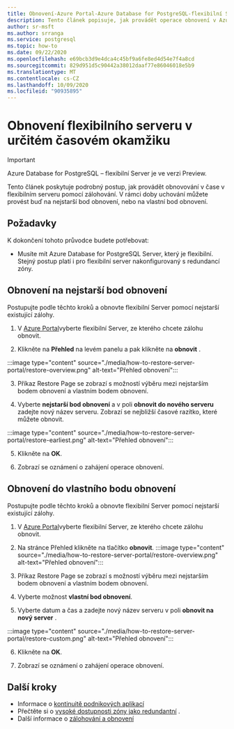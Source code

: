 ```yaml
---
title: Obnovení-Azure Portal-Azure Database for PostgreSQL-flexibilní Server
description: Tento článek popisuje, jak provádět operace obnovení v Azure Database for PostgreSQL prostřednictvím Azure Portal.
author: sr-msft
ms.author: srranga
ms.service: postgresql
ms.topic: how-to
ms.date: 09/22/2020
ms.openlocfilehash: e69bcb3d9e4dca4c45bf9a6fe8ed4d54e7f4a8cd
ms.sourcegitcommit: 829d951d5c90442a38012daaf77e86046018e5b9
ms.translationtype: MT
ms.contentlocale: cs-CZ
ms.lasthandoff: 10/09/2020
ms.locfileid: "90935895"
---
```

# <a name="point-in-time-restore-of-a-flexible-server"></a>Obnovení flexibilního serveru v určitém časovém okamžiku

> [!IMPORTANT]
> Azure Database for PostgreSQL – flexibilní Server je ve verzi Preview.

Tento článek poskytuje podrobný postup, jak provádět obnovování v čase v flexibilním serveru pomocí zálohování. V rámci doby uchování můžete provést buď na nejstarší bod obnovení, nebo na vlastní bod obnovení.

## <a name="pre-requisites"></a>Požadavky

K dokončení tohoto průvodce budete potřebovat:

-   Musíte mít Azure Database for PostgreSQL Server, který je flexibilní. Stejný postup platí i pro flexibilní server nakonfigurovaný s redundancí zóny.

## <a name="restoring-to-the-earliest-restore-point"></a>Obnovení na nejstarší bod obnovení

Postupujte podle těchto kroků a obnovte flexibilní Server pomocí nejstarší existující zálohy.

1.  V [Azure Portal](https://portal.azure.com/)vyberte flexibilní Server, ze kterého chcete zálohu obnovit.

2.  Klikněte na **Přehled** na levém panelu a pak klikněte na **obnovit** .
   
   :::image type="content" source="./media/how-to-restore-server-portal/restore-overview.png" alt-text="Přehled obnovení":::

3.  Příkaz Restore Page se zobrazí s možností výběru mezi nejstarším bodem obnovení a vlastním bodem obnovení.

4.  Vyberte **nejstarší bod obnovení** a v poli **obnovit do nového serveru** zadejte nový název serveru. Zobrazí se nejbližší časové razítko, které můžete obnovit. 
   
   :::image type="content" source="./media/how-to-restore-server-portal/restore-earliest.png" alt-text="Přehled obnovení":::

5.  Klikněte na **OK**.

6.  Zobrazí se oznámení o zahájení operace obnovení.

## <a name="restoring-to-a-custom-restore-point"></a>Obnovení do vlastního bodu obnovení

Postupujte podle těchto kroků a obnovte flexibilní Server pomocí nejstarší existující zálohy.

1.  V [Azure Portal](https://portal.azure.com/)vyberte flexibilní Server, ze kterého chcete zálohu obnovit.

2.  Na stránce Přehled klikněte na tlačítko **obnovit**.
 :::image type="content" source="./media/how-to-restore-server-portal/restore-overview.png" alt-text="Přehled obnovení":::
    
3.  Příkaz Restore Page se zobrazí s možností výběru mezi nejstarším bodem obnovení a vlastním bodem obnovení.

4.  Vyberte možnost **vlastní bod obnovení**.

5.  Vyberte datum a čas a zadejte nový název serveru v poli **obnovit na nový server** . 
   
:::image type="content" source="./media/how-to-restore-server-portal/restore-custom.png" alt-text="Přehled obnovení":::
 
6.  Klikněte na **OK**.

7.  Zobrazí se oznámení o zahájení operace obnovení.

## <a name="next-steps"></a>Další kroky

-   Informace o [kontinuitě podnikových aplikací](./concepts-business-continuity.md)
-   Přečtěte si o [vysoké dostupnosti zóny jako redundantní](./concepts-high-availability.md) .
-   Další informace o [zálohování a obnovení](./concepts-backup-restore.md)
